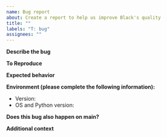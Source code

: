 ```yaml
---
name: Bug report
about: Create a report to help us improve Black's quality
title: ""
labels: "T: bug"
assignees: ""
---
```


**Describe the bug**

<!-- A clear and concise description of what the bug is. -->

**To Reproduce**

<!-- Steps to reproduce the behavior:

For example:
1. Take this file '...'
1. Run _Black_ on it with these arguments '...'
1. See error -->

**Expected behavior**

<!-- A clear and concise description of what you expected to happen. -->

**Environment (please complete the following information):**

- Version: <!-- e.g. [main] -->
- OS and Python version: <!-- e.g. [Linux/Python 3.7.4rc1] -->

**Does this bug also happen on main?**

<!-- To answer this, you have two options:

1. Use the online formatter at <https://black.vercel.app/?version=main>, which will use
   the latest main branch.
1. Or run _Black_ on your machine:
   - create a new virtualenv (make sure it's the same Python version);
   - clone this repository;
   - run `pip install -e .[d,python2]`;
   - run `pip install -r test_requirements.txt`
   - make sure it's sane by running `python -m pytest`; and
   - run `black` like you did last time. -->

**Additional context**

<!-- Add any other context about the problem here. -->
